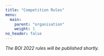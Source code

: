 ```yaml
---
title: "Competition Rules"
menu:
  main:
    parent: "organisation"
    weight: 1
no_header: false
---
```



*The BOI 2022 rules will be published shortly.*
